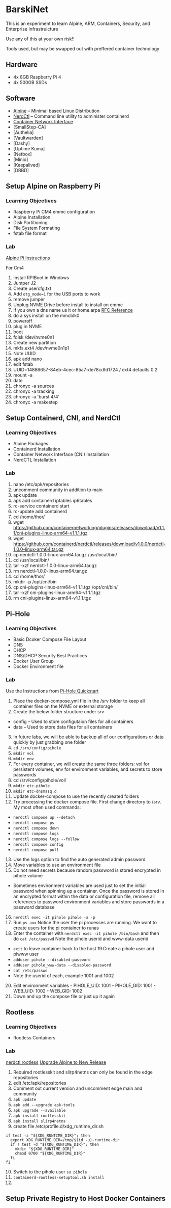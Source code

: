 # BarskiNet
This is an experiment to learn Alpine, ARM, Containers, Security, and Enterprise Infrastruicture

Use any of this at your own risk!!

Tools used, but may be swapped out with preffered container technology

## Hardware
- 4x 8GB Raspberry Pi 4 
- 4x 500GB SSDs

## Software
- [Alpine](https://www.alpinelinux.org)
&ndash; Minimal based Linux Distribution 
- [NerdCtl](https://github.com/containerd/nerdctl)
&ndash; Command line utility to administer containerd
- [Container Network Interface](https://github.com/containernetworking/cni)
- [SmallStep-CA]
- [Authelia]
- [Vaultwarden]
- [Dashy]
- [Uptime Kuma]
- [Netbox]
- [Minio]
- [Keepalived]
- [DRBD]

## Setup Alpine on Raspberry Pi
### Learning Objectives
- Raspberry Pi CM4 emmc configuration
- Alpine Installation
- Disk Partitioning
- File System Formating
- fstab file format

### Lab
[Alpine Pi Instructions](https://wiki.alpinelinux.org/wiki/Raspberry_Pi)

For Cm4
1. Install RPIBoot in Windows
2. Jumper J2
3. Create usercfg.txt
4. Add `otg_mode=1` for the USB ports to work 
5. remove jumper
6. Unplug NVME Drive before install to install on emmc
7. If you own a dns name us it or home.arpa [RFC Reference](https://datatracker.ietf.org/doc/html/rfc8375)
8. do a sys install on the mmcblk0
9. poweroff 
10. plug in NVME
11. boot
12. fdisk /dev/nvme0n1
13. Create new partition
14. mkfs.ext4 /dev/nvme0n1p1
15. Note UUID
16. apk add nano
17. edit fstab
18. UUID=14886657-84eb-4cec-85a7-de78cdfd1724       /       ext4    defaults 0 2
19. mount -a
20. date 
21. chronyc -a sources
22. chronyc -a tracking
23. chronyc -a 'burst 4/4'
24. chronyc -a makestep


## Setup Containerd, CNI, and NerdCtl
### Learning Objectives
- Alpine Packages
- Containerd Installation
- Container Network Interface (CNI) Installation
- NerdCTL Installation

### Lab
1. nano /etc/apk/repositories
2. uncomment community in addition to main
3. apk update
4. apk add containerd iptables ip6tables
5. rc-service containerd start
6. rc-update add containerd
7. cd /home/thor/
8. wget https://github.com/containernetworking/plugins/releases/download/v1.1.1/cni-plugins-linux-arm64-v1.1.1.tgz
9. wget https://github.com/containerd/nerdctl/releases/download/v1.0.0/nerdctl-1.0.0-linux-arm64.tar.gz
10. cp nerdctl-1.0.0-linux-arm64.tar.gz /usr/local/bin/
11. cd /usr/local/bin/
12. tar -xzf nerdctl-1.0.0-linux-arm64.tar.gz
13. rm nerdctl-1.0.0-linux-arm64.tar.gz
14. cd /home/thor/
15. mkdir -p /opt/cni/bin
16. cp cni-plugins-linux-arm64-v1.1.1.tgz /opt/cni/bin/
17. tar -xzf cni-plugins-linux-arm64-v1.1.1.tgz
18. rm cni-plugins-linux-arm64-v1.1.1.tgz

## Pi-Hole
### Learning Objectives
- Basic Dcoker Compose File Layout
- DNS
- DHCP
- DNS/DHCP Security Best Practices
- Docker User Group
- Docker Environment file


### Lab
Use the Instructions from [Pi-Hole Quickstart](https://github.com/pi-hole/docker-pi-hole/#quick-start)

1. Place the docker-compose.yml file in the /srv folder to keep all container files on the NVME or external storage
2. Create the below folder structure under srv
  - config &ndash; Used to store configutaion files for all containers 
  - data &ndash; Used to store data files for all containers
3. In future labs, we will be able to backup all of our configurations or data quickly by just grabbing one folder
4. `cd /srv/config/pihole`
5. `mkdir vol`
6. `mkdir env`
7. For every container, we will create the same three folders: vol for persistent volumes, env for environment variables, and secrets to store passwords
8. cd /srv/config/pihole/vol/
9. `mkdir etc-pihole`
10. `mkdir etc-dnsmasq.d`
11. Update docker-compose to use the recently created folders
12. Try processing the docker compose file. First change directory to /srv. My most often used commands:
  - `nerdctl compose up --detach`
  - `nerdctl compose ps`
  - `nerdctl compose down`
  - `nerdctl compose logs`
  - `nerdctl compose logs --follow`
  - `nerdctl compose config`
  - `nerdctl compose pull`
 13. Use the logs option to find the auto generated admin password
 14. Move variables to use an environment file
 15. Do not need secrets because random password is stored encrypted in pihole volume
   - Sometimes environment variables are used just to set the initial password when spinning up a container. Once the password is stored in an encrypted format within the data or configuration file, remove all references to password environment variables and store passwords in a password database
 16. `nerdctl exec -it pihole pihole -a -p`
 17. Run `ps aux` Notice the user the pi processes are running. We want to create users for the pi container to runas 
 18. Enter the container with `nerdctl exec -it pihole /bin/bash` and then do `cat /etc/passwd` Note the pihole userid and www-data userid 
   - `exit` to leave container back to the host
 19.Create a pihole user and piwww user
   - `adduser pihole --disabled-password`
   - `adduser pihole_www-data --disabled-password`
   - `cat /etc/passwd`
   - Note the userid of each, example 1001 and 1002
  20. Edit environment variables
    - PIHOLE_UID: 1001
    - PIHOLE_GID: 1001
    - WEB_UID: 1002
    - WEB_GID: 1002
  21. Down and up the compose file or just up it again   

## Rootless
### Learning Objectives
- Rootless Containers

### Lab
[nerdctl rootless](https://github.com/containerd/nerdctl/blob/main/docs/rootless.md)
[Upgrade Alpine to New Release](https://wiki.alpinelinux.org/wiki/Upgrading_Alpine)

1. Required rootlesskit and slirp4netns can only be found in the edge repositories
2. edit /etc/apk/repositories
3. Comment out current version and uncomment edge main and community
4. `apk update`
5. `apk add --upgrade apk-tools`
6. `apk upgrade --available` 
7. `apk install rootlesskit`
8. `apk install slirp4netns`
9. create file /etc/profile.d/xdg_runtime_dir.sh
```
if test -z "${XDG_RUNTIME_DIR}"; then
  export XDG_RUNTIME_DIR=/tmp/$(id -u)-runtime-dir
  if ! test -d "${XDG_RUNTIME_DIR}"; then
    mkdir "${XDG_RUNTIME_DIR}"
    chmod 0700 "${XDG_RUNTIME_DIR}"
  fi
fi
```
10. Switch to the pihole user `su pihole`
11. `containerd-rootless-setuptool.sh install`
12. 


## Setup Private Registry to Host Docker Containers


